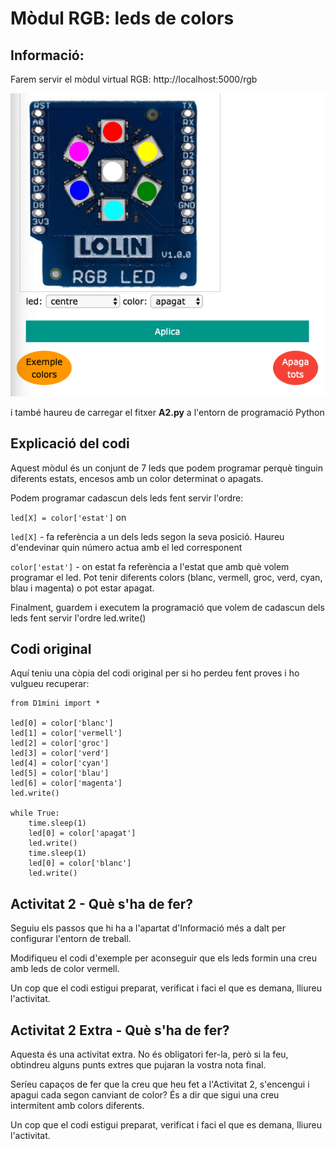 # Mòdul RGB: leds de colors

## Informació:

Farem servir el mòdul virtual RGB: http://localhost:5000/rgb

![](img/rgb.png)

i també haureu de carregar el fitxer **A2.py** a l'entorn de programació Python

## Explicació del codi

Aquest mòdul és un conjunt de 7 leds que podem programar perquè tinguin diferents estats, encesos amb un color determinat o apagats.

Podem programar cadascun dels leds fent servir l'ordre:

`led[X] = color['estat']` on

`led[X]` - fa referència a un dels leds segon la seva posició. Haureu d'endevinar quin número actua amb el led corresponent

`color['estat']` - on estat fa referència a l'estat que amb què volem programar el led. Pot tenir diferents colors (blanc, vermell, groc, verd, cyan, blau i magenta) o pot estar apagat.

Finalment, guardem i executem la programació que volem de cadascun dels leds fent servir l'ordre led.write()

## Codi original

Aquí teniu una còpia del codi original per si ho perdeu fent proves i ho vulgueu recuperar:

~~~
from D1mini import *

led[0] = color['blanc']
led[1] = color['vermell']
led[2] = color['groc']
led[3] = color['verd']
led[4] = color['cyan']
led[5] = color['blau']
led[6] = color['magenta']
led.write()

while True:
    time.sleep(1)
    led[0] = color['apagat']
    led.write()
    time.sleep(1)
    led[0] = color['blanc']
    led.write()
 ~~~
 
## Activitat 2 - Què s'ha de fer?

Seguiu els passos que hi ha a l'apartat d'Informació més a dalt per configurar l'entorn de treball.

Modifiqueu el codi d'exemple per aconseguir que els leds formin una creu amb leds de color vermell.

Un cop que el codi estigui preparat, verificat i faci el que es demana, lliureu l'activitat.

## Activitat 2 Extra - Què s'ha de fer?

Aquesta és una activitat extra. No és obligatori fer-la, però si la feu, obtindreu alguns punts extres que pujaran la vostra nota final.

Seríeu capaços de fer que la creu que heu fet a l'Activitat 2, s'encengui i apagui cada segon canviant de color? És a dir que sigui una creu intermitent amb colors diferents.

Un cop que el codi estigui preparat, verificat i faci el que es demana, lliureu l'activitat.

